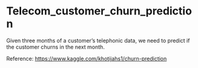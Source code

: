 # Telecom_customer_churn_prediction

Given three months of a customer’s telephonic data, we need to predict if the customer churns in the next month.

Reference: https://www.kaggle.com/khotijahs1/churn-prediction

